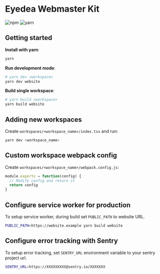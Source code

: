 # Eyedea Webmaster Kit

![npm](https://img.shields.io/npm/l/express.svg)
![yarn](https://img.shields.io/badge/install-yarn-blue.svg)

## Getting started

**Install with yarn**:
```sh
yarn
```

**Run development mode**:

```sh
# yarn dev <workspace>
yarn dev website
```

**Build single workspace**:

```sh
# yarn build <workspace>
yarn build website
```

## Adding new workspaces

Create `workspaces/<workspace_name>/index.tsx` and run:

```sh
yarn dev <workspace_name>
```

## Custom workspace webpack config

Create `workspaces/<workspace_name>/webpack.config.js`:

```js
module.exports = function(config) {
  // Modify config and return it
  return config
}
```
## Configure service worker for production

To setup service worker, during build set `PUBLIC_PATH` to website URL.

```sh
PUBLIC_PATH=https://website.example yarn build website
```

## Configure error tracking with Sentry

To setup error tracking, set `SENTRY_URL` environment variable to your sentry project url.

```sh
SENTRY_URL=https://XXXXXXXXX@sentry.io/XXXXXXX
```
